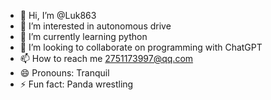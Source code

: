 - 👋 Hi, I’m @Luk863
- 👀 I’m interested in autonomous drive
- 🌱 I’m currently learning python
- 💞️ I’m looking to collaborate on programming with ChatGPT
- 📫 How to reach me 2751173997@qq.com
- 😄 Pronouns: Tranquil
- ⚡ Fun fact: Panda wrestling

<!---
Luk863/Luk863 is a ✨ special ✨ repository because its `README.md` (this file) appears on your GitHub profile.
You can click the Preview link to take a look at your changes.
--->
